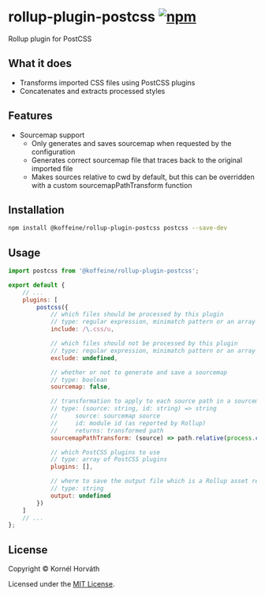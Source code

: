 <h1>
	rollup-plugin-postcss
	<a href="https://www.npmjs.com/package/@koffeine/rollup-plugin-postcss"><img alt="npm" src="https://img.shields.io/npm/v/@koffeine/rollup-plugin-postcss"></a>
</h1>

Rollup plugin for PostCSS

## What it does

- Transforms imported CSS files using PostCSS plugins
- Concatenates and extracts processed styles

## Features

- Sourcemap support
	- Only generates and saves sourcemap when requested by the configuration
	- Generates correct sourcemap file that traces back to the original imported file
	- Makes sources relative to cwd by default, but this can be overridden with a custom sourcemapPathTransform function

## Installation

```sh
npm install @koffeine/rollup-plugin-postcss postcss --save-dev
```

## Usage

```js
import postcss from '@koffeine/rollup-plugin-postcss';

export default {
	// ...
	plugins: [
		postcss({
			// which files should be processed by this plugin
			// type: regular expression, minimatch pattern or an array of regular expressions and minimatch patterns
			include: /\.css/u,

			// which files should not be processed by this plugin
			// type: regular expression, minimatch pattern or an array of regular expressions and minimatch patterns
			exclude: undefined,

			// whether or not to generate and save a sourcemap
			// type: boolean
			sourcemap: false,

			// transformation to apply to each source path in a sourcemap
			// type: (source: string, id: string) => string
			//     source: sourcemap source
			//     id: module id (as reported by Rollup)
			//     returns: transformed path
			sourcemapPathTransform: (source) => path.relative(process.cwd(), source),

			// which PostCSS plugins to use
			// type: array of PostCSS plugins
			plugins: [],

			// where to save the output file which is a Rollup asset relative to output.dir (required)
			// type: string
			output: undefined
		})
	]
	// ...
};
```

## License

Copyright © Kornél Horváth

Licensed under the [MIT License](https://raw.githubusercontent.com/koffeine/rollup-plugin-postcss/master/LICENSE).
